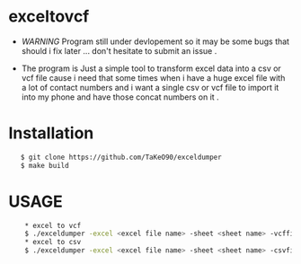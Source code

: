 # exceltovcf

 * *WARNING*  Program still under devlopement so it may be some bugs that should i fix later ... don't hesitate to submit an issue .

 * The program is Just a simple tool to transform excel data into a csv or vcf file cause i need that some times when i have a huge excel file with a lot of contact 
    numbers and i want a single csv or vcf file to import it into my phone and have those concat numbers on it .

# Installation 

 ```sh
    $ git clone https://github.com/TaKeO90/exceldumper
    $ make build
 ```

# USAGE 


```sh
    * excel to vcf
    $ ./exceldumper -excel <excel file name> -sheet <sheet name> -vcffile <output vcf file name>
    * excel to csv
    $ ./exceldumper -excel <excel file name> -sheet <sheet name> -csvfile <output csv file name>
```

